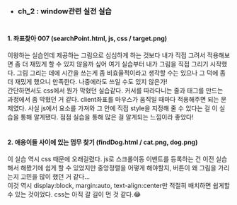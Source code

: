 - ### ch_2 : window관련 실전 실습<br><br>

#### 1. 좌표찾아 007 (searchPoint.html, js, css / target.png)<br>

이왕하는 실습인데 제공하는 그림으로 심심하게 하는 것보다 내가 직접 그려서 적용해보면 좀 더 재밌게 할 수 있지 않을까 싶어 여기 실습부터 내가 그림을 직접 그리기 시작했다. 그림 그리는 데에 시간을 쓰는게 좀 비효율적이라고 생각할 수는 있으나 그 덕에 좀 더 재밌게 했으니 만족한다. 나중에라도 쓰일 수도 있지 않은가!<br>
간단하면서도 css에서 뭔가 막혔던 실습같다. 커서를 따라다니는 줄과 태그를 만드는 과정에서 좀 막혔던 거 같다. client좌표를 마우스가 움직일 때마다 적용해주면 되는 문제였다. 사실 js에서 요소를 가져와 그 안에 직접 style을 지정해 줄 수 있다는 걸 이 실습을 통해 알게됐다. 점점 실습을 통해 많은 걸 알게되는 느낌이라 좋았다!
<br><br>

#### 2. 애옹이들 사이에 있는 멈무 찾기 (findDog.html / cat.png, dog.png)<br>

이 실습 역시 css 때문에 오래걸렸다. js로 스크롤이동 이벤트를 등록하는 건 이전 실습해서 해봤기에 쉽게 할 수 있었지만 중앙정렬을 어떻게 해야할지, 버튼이 왜 그림을 가리는지 고민을 많이 했던 거 같다...<br>
이것 역시 display:block, margin:auto, text-align:center만 적절히 배치하면 쉽게할 수 있는 것이었다. css는 아직 갈 길이 먼 것 같다.😂
<br><br><br>
